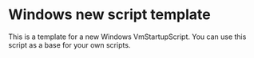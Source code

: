 # Windows new script template

This is a template for a new Windows VmStartupScript. You can use this script as a base for your own scripts.
